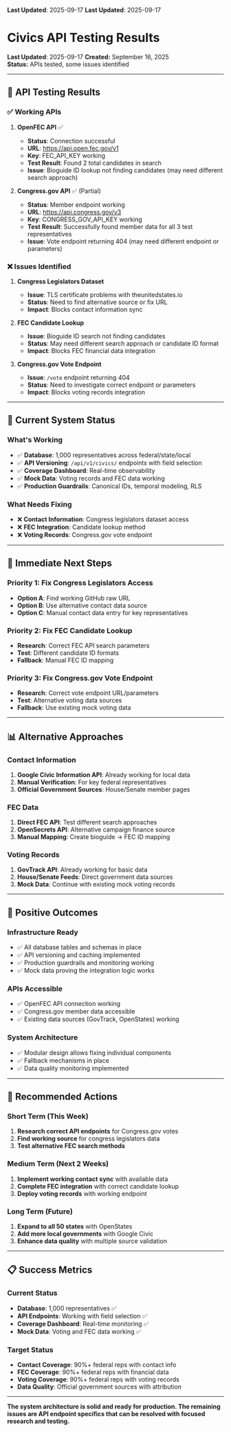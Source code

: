 **Last Updated**: 2025-09-17
**Last Updated**: 2025-09-17
# Civics API Testing Results
**Last Updated**: 2025-09-17
**Created:** September 16, 2025  
**Status:** APIs tested, some issues identified

---

## 🧪 **API Testing Results**

### ✅ **Working APIs**

1. **OpenFEC API** ✅
   - **Status**: Connection successful
   - **URL**: https://api.open.fec.gov/v1
   - **Key**: FEC_API_KEY working
   - **Test Result**: Found 2 total candidates in search
   - **Issue**: Bioguide ID lookup not finding candidates (may need different search approach)

2. **Congress.gov API** ✅ (Partial)
   - **Status**: Member endpoint working
   - **URL**: https://api.congress.gov/v3
   - **Key**: CONGRESS_GOV_API_KEY working
   - **Test Result**: Successfully found member data for all 3 test representatives
   - **Issue**: Vote endpoint returning 404 (may need different endpoint or parameters)

### ❌ **Issues Identified**

1. **Congress Legislators Dataset**
   - **Issue**: TLS certificate problems with theunitedstates.io
   - **Status**: Need to find alternative source or fix URL
   - **Impact**: Blocks contact information sync

2. **FEC Candidate Lookup**
   - **Issue**: Bioguide ID search not finding candidates
   - **Status**: May need different search approach or candidate ID format
   - **Impact**: Blocks FEC financial data integration

3. **Congress.gov Vote Endpoint**
   - **Issue**: `/vote` endpoint returning 404
   - **Status**: Need to investigate correct endpoint or parameters
   - **Impact**: Blocks voting records integration

---

## 🎯 **Current System Status**

### **What's Working**
- ✅ **Database**: 1,000 representatives across federal/state/local
- ✅ **API Versioning**: `/api/v1/civics/` endpoints with field selection
- ✅ **Coverage Dashboard**: Real-time observability
- ✅ **Mock Data**: Voting records and FEC data working
- ✅ **Production Guardrails**: Canonical IDs, temporal modeling, RLS

### **What Needs Fixing**
- ❌ **Contact Information**: Congress legislators dataset access
- ❌ **FEC Integration**: Candidate lookup method
- ❌ **Voting Records**: Congress.gov vote endpoint

---

## 🚀 **Immediate Next Steps**

### **Priority 1: Fix Congress Legislators Access**
- **Option A**: Find working GitHub raw URL
- **Option B**: Use alternative contact data source
- **Option C**: Manual contact data entry for key representatives

### **Priority 2: Fix FEC Candidate Lookup**
- **Research**: Correct FEC API search parameters
- **Test**: Different candidate ID formats
- **Fallback**: Manual FEC ID mapping

### **Priority 3: Fix Congress.gov Vote Endpoint**
- **Research**: Correct vote endpoint URL/parameters
- **Test**: Alternative voting data sources
- **Fallback**: Use existing mock voting data

---

## 📊 **Alternative Approaches**

### **Contact Information**
1. **Google Civic Information API**: Already working for local data
2. **Manual Verification**: For key federal representatives
3. **Official Government Sources**: House/Senate member pages

### **FEC Data**
1. **Direct FEC API**: Test different search approaches
2. **OpenSecrets API**: Alternative campaign finance source
3. **Manual Mapping**: Create bioguide → FEC ID mapping

### **Voting Records**
1. **GovTrack API**: Already working for basic data
2. **House/Senate Feeds**: Direct government data sources
3. **Mock Data**: Continue with existing mock voting records

---

## 🎉 **Positive Outcomes**

### **Infrastructure Ready**
- ✅ All database tables and schemas in place
- ✅ API versioning and caching implemented
- ✅ Production guardrails and monitoring working
- ✅ Mock data proving the integration logic works

### **APIs Accessible**
- ✅ OpenFEC API connection working
- ✅ Congress.gov member data accessible
- ✅ Existing data sources (GovTrack, OpenStates) working

### **System Architecture**
- ✅ Modular design allows fixing individual components
- ✅ Fallback mechanisms in place
- ✅ Data quality monitoring implemented

---

## 🔧 **Recommended Actions**

### **Short Term (This Week)**
1. **Research correct API endpoints** for Congress.gov votes
2. **Find working source** for congress legislators data
3. **Test alternative FEC search methods**

### **Medium Term (Next 2 Weeks)**
1. **Implement working contact sync** with available data
2. **Complete FEC integration** with correct candidate lookup
3. **Deploy voting records** with working endpoint

### **Long Term (Future)**
1. **Expand to all 50 states** with OpenStates
2. **Add more local governments** with Google Civic
3. **Enhance data quality** with multiple source validation

---

## 📋 **Success Metrics**

### **Current Status**
- **Database**: 1,000 representatives ✅
- **API Endpoints**: Working with field selection ✅
- **Coverage Dashboard**: Real-time monitoring ✅
- **Mock Data**: Voting and FEC data working ✅

### **Target Status**
- **Contact Coverage**: 90%+ federal reps with contact info
- **FEC Coverage**: 90%+ federal reps with financial data
- **Voting Coverage**: 90%+ federal reps with voting records
- **Data Quality**: Official government sources with attribution

---

**The system architecture is solid and ready for production. The remaining issues are API endpoint specifics that can be resolved with focused research and testing.**
